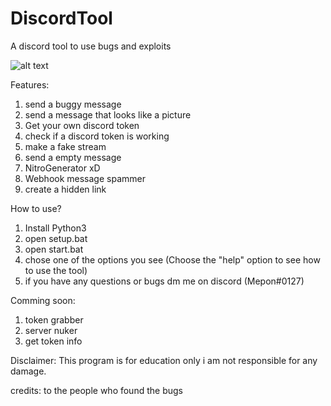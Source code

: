 # DiscordTool
A discord tool to use bugs and exploits

![alt text](https://i.ibb.co/t3Qng74/WM-Screenshots-20211229150555-2.png)

Features:

1. send a buggy message
2. send a message that looks like a picture
3. Get your own discord token
4. check if a discord token is working
5. make a fake stream
6. send a empty message
7. NitroGenerator xD
8. Webhook message spammer
9. create a hidden link


How to use?

1. Install Python3
2. open setup.bat
3. open start.bat
4. chose one of the options you see (Choose the "help" option to see how to use the tool)
5. if you have any questions or bugs dm me on discord (Mepon#0127)

Comming soon:

1. token grabber
2. server nuker
3. get token info


Disclaimer:
This program is for education only i am not responsible for any damage.

credits: to the people who found the bugs

